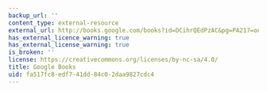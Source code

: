 ```yaml
---
backup_url: ''
content_type: external-resource
external_url: http://books.google.com/books?id=DCihrQEdPzAC&pg=PA217=onepage
has_external_licence_warning: true
has_external_license_warning: true
is_broken: ''
license: https://creativecommons.org/licenses/by-nc-sa/4.0/
title: Google Books
uid: fa517fc8-edf7-41dd-84c0-2daa9827cdc4
---
```

